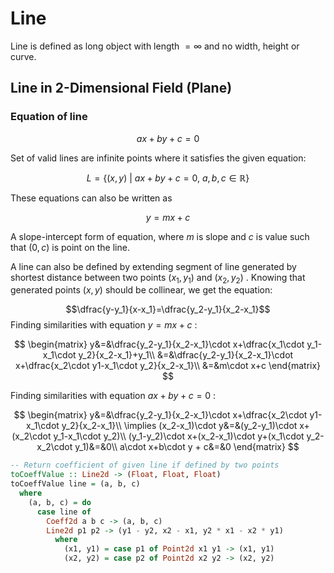 # Line
Line is defined as long object with length $=\infty$ and no width, height or curve.

## Line in $2$-Dimensional Field (Plane)

### Equation of line

$$ax+by+c=0$$

Set of valid lines are infinite points where it satisfies the given equation:

$$L=\lbrace(x,y)\ |\ ax+by+c=0,\ a,b,c\in\mathbb{R}\rbrace$$

These equations can also be written as

$$y=mx+c$$

A slope-intercept form of equation, where $m$ is slope and $c$ is value such that $(0,c)$ is point on the line. 

A line can also be defined by extending segment of line generated by shortest distance between two points $(x_1,y_1)$ and $(x_2,y_2)$ . Knowing that generated points $(x,y)$ should be collinear, we get the equation:

$$\dfrac{y-y_1}{x-x_1}=\dfrac{y_2-y_1}{x_2-x_1}$$
Finding similarities with equation $y=mx+c$ :

$$
\begin{matrix}
y&=&\dfrac{y_2-y_1}{x_2-x_1}\cdot x+\dfrac{x_1\cdot y_1-x_1\cdot y_2}{x_2-x_1}+y_1\\
&=&\dfrac{y_2-y_1}{x_2-x_1}\cdot x+\dfrac{x_2\cdot y1-x_1\cdot y_2}{x_2-x_1}\\
&=&m\cdot x+c
\end{matrix}
$$

Finding similarities with equation $ax+by+c=0$ :

$$
\begin{matrix}
y&=&\dfrac{y_2-y_1}{x_2-x_1}\cdot x+\dfrac{x_2\cdot y1-x_1\cdot y_2}{x_2-x_1}\\
\implies (x_2-x_1)\cdot y&=&(y_2-y_1)\cdot x+(x_2\cdot y_1-x_1\cdot y_2)\\
(y_1-y_2)\cdot x+(x_2-x_1)\cdot y+(x_1\cdot y_2-x_2\cdot y_1)&=&0\\
a\cdot x+b\cdot y + c&=&0
\end{matrix}
$$

```haskell
-- Return coefficient of given line if defined by two points
toCoeffValue :: Line2d -> (Float, Float, Float)
toCoeffValue line = (a, b, c)
  where
    (a, b, c) = do
      case line of
        Coeff2d a b c -> (a, b, c)
        Line2d p1 p2 -> (y1 - y2, x2 - x1, y2 * x1 - x2 * y1)
          where
            (x1, y1) = case p1 of Point2d x1 y1 -> (x1, y1)
            (x2, y2) = case p2 of Point2d x2 y2 -> (x2, y2)
```
